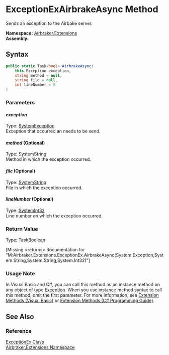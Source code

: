 ExceptionExAirbrakeAsync Method
===============================
Sends an exception to the Airbake server.

**Namespace:** [Airbraker.Extensions][1]  
**Assembly:**

Syntax
------

```csharp
public static Task<bool> AirbrakeAsync(
	this Exception exception,
	string method = null,
	string file = null,
	int lineNumber = 0
)
```

### Parameters

#### *exception*
Type: [SystemException][2]  
Exception that occurred an needs to be send.

#### *method* (Optional)
Type: [SystemString][3]  
Method in which the exception occurred.

#### *file* (Optional)
Type: [SystemString][3]  
File in which the exception occurred.

#### *lineNumber* (Optional)
Type: [SystemInt32][4]  
Line number on which the exception occurred.

### Return Value
Type: [Task][5][Boolean][6]  

[Missing &lt;returns> documentation for "M:Airbraker.Extensions.ExceptionEx.AirbrakeAsync(System.Exception,System.String,System.String,System.Int32)"]

### Usage Note
In Visual Basic and C#, you can call this method as an instance method on any object of type [Exception][2]. When you use instance method syntax to call this method, omit the first parameter. For more information, see [Extension Methods (Visual Basic)][7] or [Extension Methods (C# Programming Guide)][8].

See Also
--------

### Reference
[ExceptionEx Class][9]  
[Airbraker.Extensions Namespace][1]  

[1]: ../README.md
[2]: http://msdn.microsoft.com/en-us/library/c18k6c59
[3]: http://msdn.microsoft.com/en-us/library/s1wwdcbf
[4]: http://msdn.microsoft.com/en-us/library/td2s409d
[5]: http://msdn.microsoft.com/en-us/library/dd321424
[6]: http://msdn.microsoft.com/en-us/library/a28wyd50
[7]: http://msdn.microsoft.com/en-us/library/bb384936.aspx
[8]: http://msdn.microsoft.com/en-us/library/bb383977.aspx
[9]: README.md